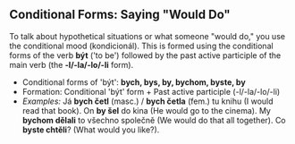 ## Conditional Forms: Saying "Would Do"

To talk about hypothetical situations or what someone "would do," you use the conditional mood (kondicionál). This is formed using the conditional forms of the verb __být__ ('to be') followed by the past active participle of the main verb (the __-l/-la/-lo/-li__ form).

*   Conditional forms of 'být': __bych, bys, by, bychom, byste, by__
*   Formation: Conditional 'být' form + Past active participle (-l/-la/-lo/-li)
*   _Examples:_ Já __bych četl__ (masc.) / __bych četla__ (fem.) tu knihu (I would read that book). On __by šel__ do kina (He would go to the cinema). My __bychom dělali__ to všechno společně (We would do that all together). Co __byste chtěli__? (What would you like?).